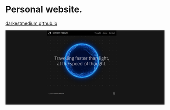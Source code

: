 # Personal website.
[darkestmedium.github.io](https://darkestmedium.github.io/darkestmedium/)

![Webpage](src/assets/images/darkestmedium.png)
